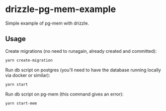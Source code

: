 # drizzle-pg-mem-example

Simple example of pg-mem with drizzle.

## Usage

Create migrations (no need to runagain, already created and committed):

```bash
yarn create-migration
```

Run db script on postgres (you'll need to have the database running locally via docker or similar):

```bash
yarn start
```

Run db script on pg-mem (this command gives an error):

```bash
yarn start-mem
```
